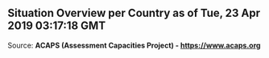 ## Situation Overview per Country as of Tue, 23 Apr 2019 03:17:18 GMT

Source: **ACAPS (Assessment Capacities Project) - https://www.acaps.org**